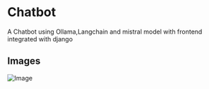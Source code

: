 # Chatbot
A Chatbot using Ollama,Langchain and mistral model with frontend integrated with django

## Images

![Image](https://github.com/user-attachments/assets/9de5abdc-af11-47b2-8be2-1a210e26778a)
